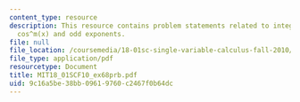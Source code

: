 ```yaml
---
content_type: resource
description: This resource contains problem statements related to integral of sin^n(x)
  cos^m(x) and odd exponents.
file: null
file_location: /coursemedia/18-01sc-single-variable-calculus-fall-2010/9c16a5be38bb09619760c2467f0b64dc_MIT18_01SCF10_ex68prb.pdf
file_type: application/pdf
resourcetype: Document
title: MIT18_01SCF10_ex68prb.pdf
uid: 9c16a5be-38bb-0961-9760-c2467f0b64dc
---
```

